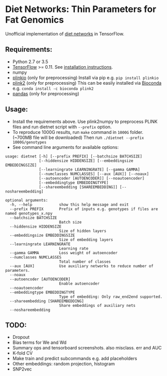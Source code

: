 # Diet Networks: Thin Parameters for Fat Genomics

Unofficial implementation of [diet networks](http://openreview.net/forum?id=Sk-oDY9ge) in TensorFlow.

## Requirements:

- Python 2.7 or 3.5
- [TensorFlow](https://www.tensorflow.org) >= 0.11. See [installation instructions](https://www.tensorflow.org/versions/r0.11/get_started/os_setup.html#pip-installation).
- numpy
- [plinkio](https://pypi.python.org/pypi/plinkio) (only for preprocessing) Install via pip e.g. `pip install plinkio`
- [plink2](https://www.cog-genomics.org/plink2) (only for preprocessing) This can be easily installed via [Bioconda](http://bioconda.github.io) e.g. `conda install -c bioconda plink2`
- [pandas](http://pandas.pydata.org/) (only for preprocessing)


## Usage:

- Install the requirements above. Use plink2numpy to preprocess PLINK files and run dietnet script with `--prefix` option.
- To reproduce 1000G results, run `make` command in `1000G` folder. (~700MB file will be downloaded) Then run `./dietnet --prefix 1000G/genotypes`
- See command line arguments for available options:

```
usage: dietnet [-h] [--prefix PREFIX] [--batchsize BATCHSIZE]
               [--hiddensize HIDDENSIZE] [--embeddingsize EMBEDDINGSIZE]
               [--learningrate LEARNINGRATE] [--gamma GAMMA]
               [--numclasses NUMCLASSES] [--aux [AUX]] [--noaux]
               [--autoencoder [AUTOENCODER]] [--noautoencoder]
               [--embeddingtype EMBEDDINGTYPE]
               [--shareembedding [SHAREEMBEDDING]] [--noshareembedding]

optional arguments:
  -h, --help            show this help message and exit
  --prefix PREFIX       Prefix of inputs e.g. genotypes if files are named genotypes_x.npy
  --batchsize BATCHSIZE
                        Batch size
  --hiddensize HIDDENSIZE
                        Size of hidden layers
  --embeddingsize EMBEDDINGSIZE
                        Size of embedding layers
  --learningrate LEARNINGRATE
                        Learning rate
  --gamma GAMMA         Loss weight of autoencoder
  --numclasses NUMCLASSES
                        Total number of classes
  --aux [AUX]           Use auxiliary networks to reduce number of parameters.
  --noaux
  --autoencoder [AUTOENCODER]
                        Enable autoencoder
  --noautoencoder
  --embeddingtype EMBEDDINGTYPE
                        Type of embedding: Only raw_end2end supported.
  --shareembedding [SHAREEMBEDDING]
                        Share embeddings of auxiliary nets
  --noshareembedding
```

## TODO:

- Dropout
- Bias terms for We and Wd
- Summary ops and tensorboard screenshots. also misclass. err and AUC
- K-fold CV
- Make train and predict subcommands e.g. add placeholders
- Other embeddings: random projection, histogram
- SNP2vec
